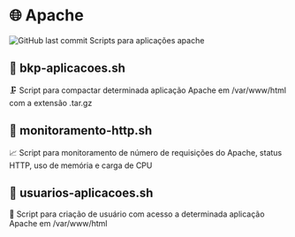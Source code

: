 # 🌐 Apache
<img alt="GitHub last commit" src="https://img.shields.io/github/last-commit/neids0n/apache">
Scripts para aplicações apache

##
##

## 📌 bkp-aplicacoes.sh 

🗜️ Script para compactar determinada aplicação Apache em /var/www/html com a extensão .tar.gz

##
##

## 📌 monitoramento-http.sh 

📈 Script para monitoramento de número de requisições do Apache, status HTTP, uso de memória e carga de CPU

##
##

## 📌  usuarios-aplicacoes.sh 

👤 Script para criação de usuário com acesso a determinada aplicação Apache em /var/www/html
